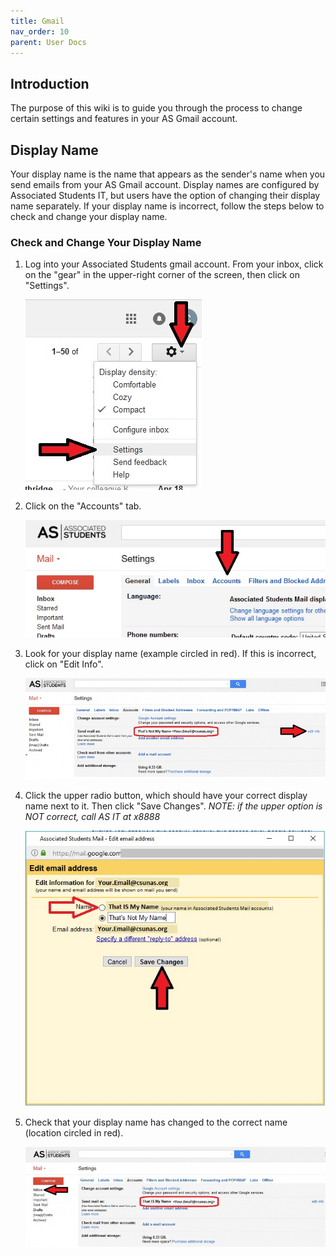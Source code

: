 ```yaml
---
title: Gmail
nav_order: 10
parent: User Docs
---
```

## Introduction
The purpose of this wiki is to guide you through the process to change certain settings and features in your AS Gmail account.

## Display Name
Your display name is the name that appears as the sender's name when you send emails from your AS Gmail account. Display names are configured by Associated Students IT, but users have the option of changing their display name separately. If your display name is incorrect, follow the steps below to check and change your display name.

### Check and Change Your Display Name

1. Log into your Associated Students gmail account. From your inbox, click on the "gear" in the upper-right corner of the screen, then click on "Settings".

   ![gmail settings](./01_Settings.jpg)

2. Click on the "Accounts" tab.

   ![gmail accounts tab](./02_Accounts_Tab.jpg)
 
3. Look for your display name (example circled in red). If this is incorrect, click on "Edit Info".

   ![gmail edit info](./03_Edit_Info.jpg)

4. Click the upper radio button, which should have your correct display name next to it. Then click "Save Changes". _NOTE: if the upper option is NOT correct, call AS IT at x8888_

   ![gmail change name](./04_Change_Name.jpg)

5. Check that your display name has changed to the correct name (location circled in red).

   ![gmail verify](./05_Verify.jpg)
